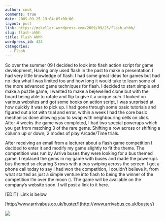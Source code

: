 ```yaml
---
author: cmuk
comments: true
date: 2009-09-25 19:04:05+00:00
layout: post
link: https://mckellar.wordpress.com/2009/09/25/flash-ahhh/
slug: flash-ahhh
title: Flash Ahhh
wordpress_id: 424
categories:
  - Flash
---
```


So over the summer 09 I decided to look into flash action script for game development, Having only used flash in the past to make a presentation I had very little knowledge of flash. I had some great ideas for games but had no idea what I was limited too and how long it would take to learn some of the more advanced game techniques for flash. I decided to start simple and make a puzzle game, I wanted to make a bejewelled clone but with the board being able to rotate and flip to give it a unique _spin_. I looked on various websites and got some books on action script, I was surprised at how quickly it was to pick up. I had gone through some basic tutorials and figured out a lot with trial and error, within a week I had the core basic mechanics done allowing you to swap with neighbouring cells on click. After 4 weeks the game was completed, I had two special powerups which you get from matching 3 of the rare gems. Shifting a row across or shifting a column up or down, 2 modes of play Arcade/Time trials.

After receiving an email from a lecturer about a flash game competition I decided to enter it and modify my game slightly to fit the theme. The competition was run by Arriva buses they were looking for a bus themed game. I replaced the gems in my game with buses and made the powerups bus themed so clearing 3 rows with a bus swiping across the screen. I got a phone call today to say I had won the competition, I couldn’t believe it, from what started as just a simple venture into flash to being the winner of the competition I’m over the moon :). The game will be available on the company’s website soon. I will post a link to it here.

[EDIT]  Link is below

[http://www.arrivabus.co.uk/buster/](http://www.arrivabus.co.uk/buster/)

[![](https://mckellar.files.wordpress.com/2017/10/busterarriva-1.png)](http://www.arrivabus.co.uk/buster/)
